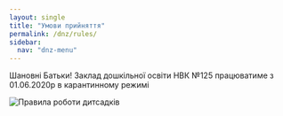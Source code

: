 ```yaml
---
layout: single
title: "Умови прийняття"
permalink: /dnz/rules/
sidebar:
  nav: "dnz-menu"
---
```


Шановні Батьки!
Заклад дошкільної освіти НВК №125
працюватиме з 01.06.2020р в карантинному режимі

![Правила роботи дитсадків](https://drive.google.com/file/d/1oWZkoz9NBQg94CEIDqe75OlconFV7VoW/view)
